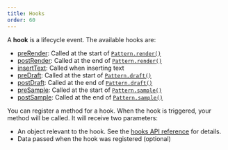 ```yaml
---
title: Hooks
order: 60
---
```


A **hook** is a lifecycle event. The available hooks are:

-   [preRender](/reference/hooks/prerender/): Called at the start of [`Pattern.render()`](/reference/api/pattern#render)
-   [postRender](/reference/hooks/postrender/): Called at the end of [`Pattern.render()`](/reference/api/pattern#render)
-   [insertText](/reference/hooks/inserttext/): Called when inserting text
-   [preDraft](/reference/hooks/predraft/): Called at the start of [`Pattern.draft()`](/reference/api/pattern#draft)
-   [postDraft](/reference/hooks/postdraft/): Called at the end of [`Pattern.draft()`](/reference/api/pattern#draft)
-   [preSample](/reference/hooks/presample/): Called at the start of [`Pattern.sample()`](/reference/api/pattern#sample)
-   [postSample](/reference/hooks/postsample/): Called at the end of [`Pattern.sample()`](/reference/api/pattern#sample)

You can register a method for a hook. When the hook is triggered, your method will be
called. It will receive two parameters:

-   An object relevant to the hook. See the [hooks API reference](/reference/hooks/) for details.
-   Data passed when the hook was registered (optional)
